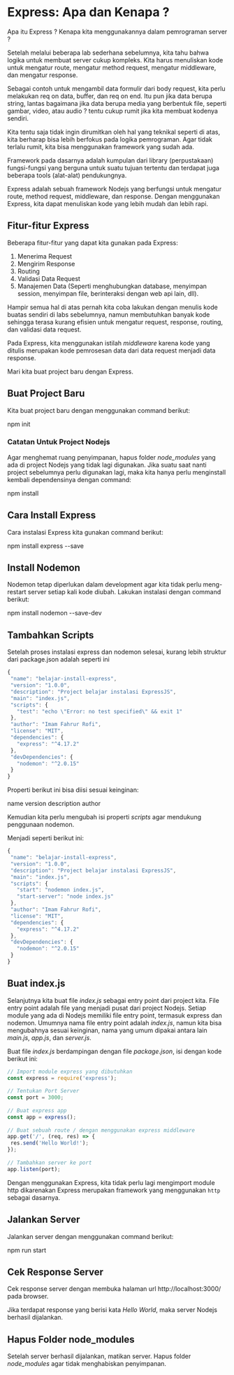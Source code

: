 # Express: Apa dan Kenapa ?
 
Apa itu Express ? Kenapa kita menggunakannya dalam pemrograman server ?
 
Setelah melalui beberapa lab sederhana sebelumnya, kita tahu bahwa logika untuk membuat server cukup kompleks. Kita harus menuliskan kode untuk mengatur route, mengatur method request, mengatur middleware, dan mengatur response.
 
Sebagai contoh untuk mengambil data formulir dari body request, kita perlu melakukan req on data, buffer, dan req on end. Itu pun jika data berupa string, lantas bagaimana jika data berupa media yang berbentuk file, seperti gambar, video, atau audio ? tentu cukup rumit jika kita membuat kodenya sendiri.
 
Kita tentu saja tidak ingin dirumitkan oleh hal yang teknikal seperti di atas, kita berharap bisa lebih berfokus pada logika pemrograman. Agar tidak terlalu rumit, kita bisa menggunakan framework yang sudah ada.
 
Framework pada dasarnya adalah kumpulan dari library (perpustakaan) fungsi-fungsi yang berguna untuk suatu tujuan tertentu dan terdapat juga beberapa tools (alat-alat) pendukungnya.
 
Express adalah sebuah framework Nodejs yang berfungsi untuk mengatur route, method request, middleware, dan response. Dengan menggunakan Express, kita dapat menuliskan kode yang lebih mudah dan lebih rapi.
 
## Fitur-fitur Express
 
Beberapa fitur-fitur yang dapat kita gunakan pada Express:
 
1.  Menerima Request
2.  Mengirim Response
3.  Routing
4.  Validasi Data Request
5.  Manajemen Data (Seperti menghubungkan database, menyimpan session, menyimpan file, berinteraksi dengan web api lain, dll).
 
Hampir semua hal di atas pernah kita coba lakukan dengan menulis kode buatas sendiri di labs sebelumnya, namun membutuhkan banyak kode sehingga terasa kurang efisien untuk mengatur request, response, routing, dan validasi data request.
 
Pada Express, kita menggunakan istilah _middleware_ karena kode yang ditulis merupakan kode pemrosesan data dari data request menjadi data response.
 
Mari kita buat project baru dengan Express.
## Buat Project Baru
 
Kita buat project baru dengan menggunakan command berikut:
 
   npm init
 
### Catatan Untuk Project Nodejs
 
Agar menghemat ruang penyimpanan, hapus folder _node_modules_ yang ada di project Nodejs yang tidak lagi digunakan. Jika suatu saat nanti project sebelumnya perlu digunakan lagi, maka kita hanya perlu menginstall kembali dependensinya dengan command:
 
   npm install
## Cara Install Express
 
Cara instalasi Express kita gunakan command berikut:
 
   npm install express --save
 
## Install Nodemon
 
Nodemon tetap diperlukan dalam development agar kita tidak perlu meng-restart server setiap kali kode diubah. Lakukan instalasi dengan command berikut:
 
   npm install nodemon --save-dev
 
## Tambahkan Scripts
 
Setelah proses instalasi express dan nodemon selesai, kurang lebih struktur dari package.json adalah seperti ini
 
```javascript
{
 "name": "belajar-install-express",
 "version": "1.0.0",
 "description": "Project belajar instalasi ExpressJS",
 "main": "index.js",
 "scripts": {
   "test": "echo \"Error: no test specified\" && exit 1"
 },
 "author": "Imam Fahrur Rofi",
 "license": "MIT",
 "dependencies": {
   "express": "^4.17.2"
 },
 "devDependencies": {
   "nodemon": "^2.0.15"
 }
}
```
 
Properti berikut ini bisa diisi sesuai keinginan:
 
   name
   version
   description
   author
  
Kemudian kita perlu mengubah isi properti _scripts_ agar mendukung penggunaan nodemon.
 
Menjadi seperti berikut ini:
 
```javascript
{
 "name": "belajar-install-express",
 "version": "1.0.0",
 "description": "Project belajar instalasi ExpressJS",
 "main": "index.js",
 "scripts": {
   "start": "nodemon index.js",
   "start-server": "node index.js"
 },
 "author": "Imam Fahrur Rofi",
 "license": "MIT",
 "dependencies": {
   "express": "^4.17.2" 
 },
 "devDependencies": {
   "nodemon": "^2.0.15"
 }
}
```
 
## Buat index.js
 
Selanjutnya kita buat file _index.js_ sebagai entry point dari project kita. File entry point adalah file yang menjadi pusat dari project Nodejs. Setiap module yang ada di Nodejs memiliki file entry point, termasuk express dan nodemon. Umumnya nama file entry point adalah _index.js_, namun kita bisa mengubahnya sesuai keinginan, nama yang umum dipakai antara lain _main.js_, _app.js_, dan _server.js_.
 
Buat file _index.js_ berdampingan dengan file _package.json_, isi dengan kode berikut ini:
 
```javascript
// Import module express yang dibutuhkan
const express = require('express');
 
// Tentukan Port Server
const port = 3000;
 
// Buat express app
const app = express();
 
// Buat sebuah route / dengan menggunakan express middleware
app.get('/', (req, res) => {
 res.send('Hello World!');
});
 
// Tambahkan server ke port
app.listen(port);
```
 
Dengan menggunakan Express, kita tidak perlu lagi mengimport module http dikarenakan Express merupakan framework yang menggunakan `http` sebagai dasarnya.
 
## Jalankan Server
 
Jalankan server dengan menggunakan command berikut:
 
   npm run start
 
## Cek Response Server
 
Cek response server dengan membuka halaman url http://localhost:3000/ pada browser.
 
Jika terdapat response yang berisi kata _Hello World_, maka server Nodejs berhasil dijalankan.
 
## Hapus Folder node_modules
 
Setelah server berhasil dijalankan, matikan server. Hapus folder _node_modules_ agar tidak menghabiskan penyimpanan.

